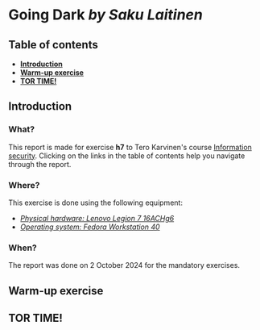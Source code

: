 # Going Dark _by Saku Laitinen_

## Table of contents

- **[Introduction](https://github.com/KebabGarva/basic-network-security/blob/main/h7.md#introduction)**
- **[Warm-up exercise](https://github.com/KebabGarva/basic-network-security/blob/main/h7.md#warm-up-exercise)**
- **[TOR TIME!](https://github.com/KebabGarva/basic-network-security/blob/main/h7.md#tor-time)**

## Introduction

### What?

This report is made for exercise **h7** to Tero Karvinen's course [Information security](https://terokarvinen.com/information-security/). Clicking on the links in the table of contents help you navigate through the report.

### Where?

This exercise is done using the following equipment:

- [*Physical hardware: Lenovo Legion 7 16ACHg6*](https://nanoreview.net/en/laptop/lenovo-legion-7-2021-amd?m=c.1_g.3_r.3_s.3)
- [*Operating system: Fedora Workstation 40*](https://fedoraproject.org/workstation/download)

### When?

The report was done on 2 October 2024 for the mandatory exercises.

## Warm-up exercise



## TOR TIME!


